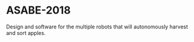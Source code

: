 # ASABE-2018
Design and software for the multiple robots that will autonomously harvest and sort apples. 
